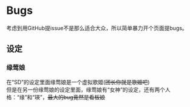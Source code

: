 # Bugs
考虑到用GitHub提issue不是那么适合大众，所以简单暴力开个页面提bugs。

## 设定
### 缘莺娘
在“SD”的设定里面缘莺娘是一个虚拟歌姬(~~团长你就是歌姬吧~~)  
但是在另一份缘莺娘的设定里面，缘莺娘有“女神”的设定，还有两个人格：“缘”和“瑛”，~~最大的bug竟然是看板娘~~